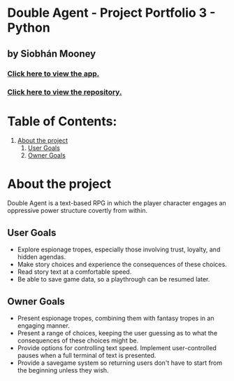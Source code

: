 # Double Agent - Project Portfolio 3 - Python
## by Siobhán Mooney

### [Click here to view the app.](https://double-agent.herokuapp.com/)
### [Click here to view the repository.](https://github.com/Estelindis/double-agent)

# Table of Contents:
1. [About the project](#about-the-project)
    1. [User Goals](#user-goals)
    2. [Owner Goals](#owner-goals)

# About the project
Double Agent is a text-based RPG in which the player character engages an oppressive power structure covertly from within.

## User Goals
- Explore espionage tropes, especially those involving trust, loyalty, and hidden agendas.
- Make story choices and experience the consequences of these choices. 
- Read story text at a comfortable speed.
- Be able to save game data, so a playthrough can be resumed later.

## Owner Goals
- Present espionage tropes, combining them with fantasy tropes in an engaging manner.
- Present a range of choices, keeping the user guessing as to what the consequences of these choices might be.
- Provide options for controlling text speed. Implement user-controlled pauses when a full terminal of text is presented.
- Provide a savegame system so returning users don't have to start from the beginning unless they wish.